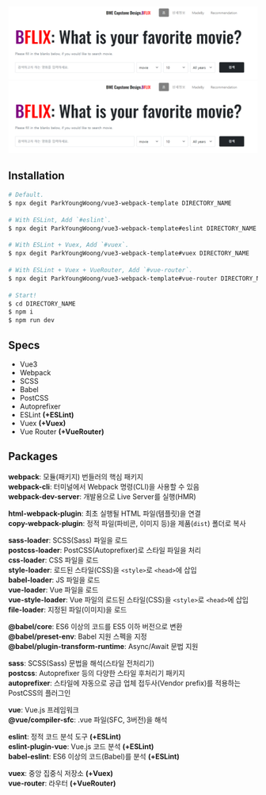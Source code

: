 ![logo](./images/main1.png)
![logo](./images/main1.png)

## Installation

```bash
# Default.
$ npx degit ParkYoungWoong/vue3-webpack-template DIRECTORY_NAME

# With ESLint, Add `#eslint`.
$ npx degit ParkYoungWoong/vue3-webpack-template#eslint DIRECTORY_NAME

# With ESLint + Vuex, Add `#vuex`.
$ npx degit ParkYoungWoong/vue3-webpack-template#vuex DIRECTORY_NAME

# With ESLint + Vuex + VueRouter, Add `#vue-router`.
$ npx degit ParkYoungWoong/vue3-webpack-template#vue-router DIRECTORY_NAME

# Start!
$ cd DIRECTORY_NAME
$ npm i
$ npm run dev
```

## Specs

- Vue3
- Webpack
- SCSS
- Babel
- PostCSS
- Autoprefixer
- ESLint **(+ESLint)**
- Vuex **(+Vuex)**
- Vue Router **(+VueRouter)**

## Packages

**webpack**: 모듈(패키지) 번들러의 핵심 패키지<br>
**webpack-cli**: 터미널에서 Webpack 명령(CLI)을 사용할 수 있음<br>
**webpack-dev-server**: 개발용으로 Live Server를 실행(HMR)<br>

**html-webpack-plugin**: 최초 실행될 HTML 파일(템플릿)을 연결<br>
**copy-webpack-plugin**: 정적 파일(파비콘, 이미지 등)을 제품(`dist`) 폴더로 복사<br>

**sass-loader**: SCSS(Sass) 파일을 로드<br>
**postcss-loader**: PostCSS(Autoprefixer)로 스타일 파일을 처리<br>
**css-loader**: CSS 파일을 로드<br>
**style-loader**: 로드된 스타일(CSS)을 `<style>`로 `<head>`에 삽입<br>
**babel-loader**: JS 파일을 로드<br>
**vue-loader**: Vue 파일을 로드<br>
**vue-style-loader**: Vue 파일의 로드된 스타일(CSS)을 `<style>`로 `<head>`에 삽입<br>
**file-loader**: 지정된 파일(이미지)을 로드<br>

**@babel/core**: ES6 이상의 코드를 ES5 이하 버전으로 변환<br>
**@babel/preset-env**: Babel 지원 스펙을 지정<br>
**@babel/plugin-transform-runtime**: Async/Await 문법 지원<br>

**sass**: SCSS(Sass) 문법을 해석(스타일 전처리기)<br>
**postcss**: Autoprefixer 등의 다양한 스타일 후처리기 패키지<br>
**autoprefixer**: 스타일에 자동으로 공급 업체 접두사(Vendor prefix)를 적용하는 PostCSS의 플러그인<br>

**vue**: Vue.js 프레임워크<br>
**@vue/compiler-sfc**: .vue 파일(SFC, 3버전)을 해석<br>

**eslint**: 정적 코드 분석 도구 **(+ESLint)**<br>
**eslint-plugin-vue**: Vue.js 코드 분석 **(+ESLint)**<br>
**babel-eslint**: ES6 이상의 코드(Babel)를 분석 **(+ESLint)**<br>

**vuex**: 중앙 집중식 저장소 **(+Vuex)**<br>
**vue-router**: 라우터 **(+VueRouter)**<br>
